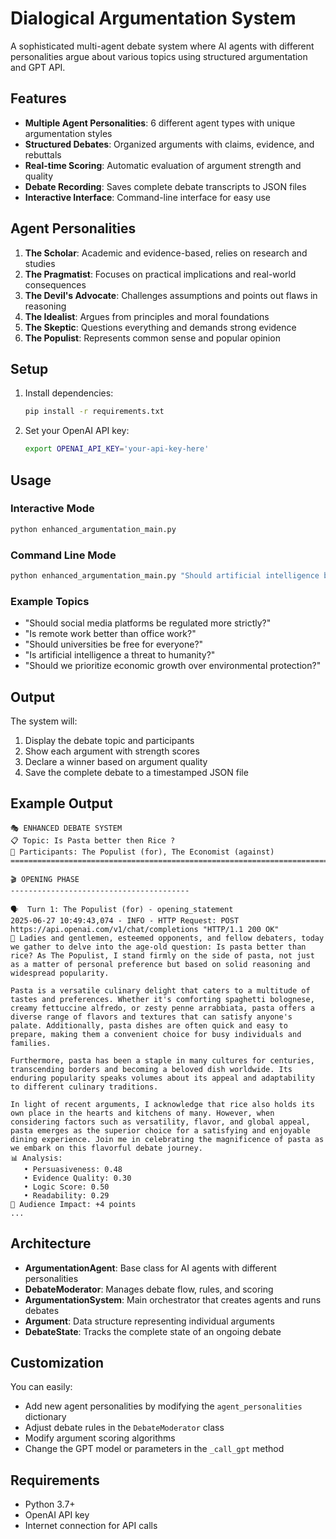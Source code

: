 # Dialogical Argumentation System

A sophisticated multi-agent debate system where AI agents with different personalities argue about various topics using structured argumentation and GPT API.

## Features

- **Multiple Agent Personalities**: 6 different agent types with unique argumentation styles
- **Structured Debates**: Organized arguments with claims, evidence, and rebuttals
- **Real-time Scoring**: Automatic evaluation of argument strength and quality
- **Debate Recording**: Saves complete debate transcripts to JSON files
- **Interactive Interface**: Command-line interface for easy use

## Agent Personalities

1. **The Scholar**: Academic and evidence-based, relies on research and studies
2. **The Pragmatist**: Focuses on practical implications and real-world consequences
3. **The Devil's Advocate**: Challenges assumptions and points out flaws in reasoning
4. **The Idealist**: Argues from principles and moral foundations
5. **The Skeptic**: Questions everything and demands strong evidence
6. **The Populist**: Represents common sense and popular opinion

## Setup

1. Install dependencies:
   ```bash
   pip install -r requirements.txt
   ```

2. Set your OpenAI API key:
   ```bash
   export OPENAI_API_KEY='your-api-key-here'
   ```

## Usage

### Interactive Mode
```bash
python enhanced_argumentation_main.py
```

### Command Line Mode
```bash
python enhanced_argumentation_main.py "Should artificial intelligence be regulated by governments?"
```

### Example Topics
- "Should social media platforms be regulated more strictly?"
- "Is remote work better than office work?"
- "Should universities be free for everyone?"
- "Is artificial intelligence a threat to humanity?"
- "Should we prioritize economic growth over environmental protection?"

## Output

The system will:
1. Display the debate topic and participants
2. Show each argument with strength scores
3. Declare a winner based on argument quality
4. Save the complete debate to a timestamped JSON file

## Example Output

```
🎭 ENHANCED DEBATE SYSTEM
📋 Topic: Is Pasta better then Rice ?
👥 Participants: The Populist (for), The Economist (against)
================================================================================

🎬 OPENING PHASE
----------------------------------------

🗣️  Turn 1: The Populist (for) - opening_statement
2025-06-27 10:49:43,074 - INFO - HTTP Request: POST https://api.openai.com/v1/chat/completions "HTTP/1.1 200 OK"
📝 Ladies and gentlemen, esteemed opponents, and fellow debaters, today we gather to delve into the age-old question: Is pasta better than rice? As The Populist, I stand firmly on the side of pasta, not just as a matter of personal preference but based on solid reasoning and widespread popularity.

Pasta is a versatile culinary delight that caters to a multitude of tastes and preferences. Whether it's comforting spaghetti bolognese, creamy fettuccine alfredo, or zesty penne arrabbiata, pasta offers a diverse range of flavors and textures that can satisfy anyone's palate. Additionally, pasta dishes are often quick and easy to prepare, making them a convenient choice for busy individuals and families.

Furthermore, pasta has been a staple in many cultures for centuries, transcending borders and becoming a beloved dish worldwide. Its enduring popularity speaks volumes about its appeal and adaptability to different culinary traditions.

In light of recent arguments, I acknowledge that rice also holds its own place in the hearts and kitchens of many. However, when considering factors such as versatility, flavor, and global appeal, pasta emerges as the superior choice for a satisfying and enjoyable dining experience. Join me in celebrating the magnificence of pasta as we embark on this flavorful debate journey.
📊 Analysis:
   • Persuasiveness: 0.48
   • Evidence Quality: 0.30
   • Logic Score: 0.50
   • Readability: 0.29
👏 Audience Impact: +4 points
...
```

## Architecture

- **ArgumentationAgent**: Base class for AI agents with different personalities
- **DebateModerator**: Manages debate flow, rules, and scoring
- **ArgumentationSystem**: Main orchestrator that creates agents and runs debates
- **Argument**: Data structure representing individual arguments
- **DebateState**: Tracks the complete state of an ongoing debate

## Customization

You can easily:
- Add new agent personalities by modifying the `agent_personalities` dictionary
- Adjust debate rules in the `DebateModerator` class
- Modify argument scoring algorithms
- Change the GPT model or parameters in the `_call_gpt` method

## Requirements

- Python 3.7+
- OpenAI API key
- Internet connection for API calls
